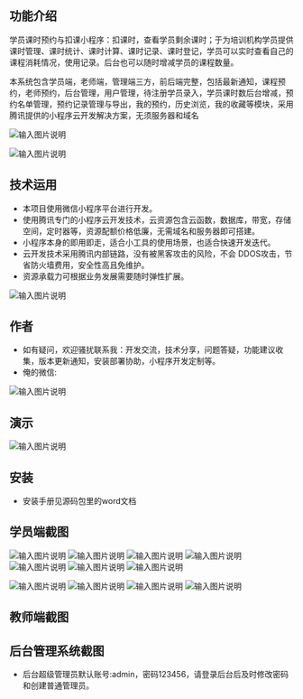 ## 功能介绍 

 学员课时预约与扣课小程序：扣课时，查看学员剩余课时；于为培训机构学员提供课时管理、课时统计、课时计算、课时记录、课时登记，学员可以实时查看自己的课程消耗情况，使用记录。后台也可以随时增减学员的课程数量。 

本系统包含学员端，老师端，管理端三方，前后端完整，包括最新通知，课程预约，老师预约，后台管理，用户管理，待注册学员录入，学员课时数后台增减，预约名单管理，预约记录管理与导出，我的预约，历史浏览，我的收藏等模块，采用腾讯提供的小程序云开发解决方案，无须服务器和域名

![输入图片说明](demo/qr.png)

![输入图片说明](demo/%E5%BE%AE%E4%BF%A1%E5%9B%BE%E7%89%87_20230314064007.jpg)

## 技术运用
- 本项目使用微信小程序平台进行开发。
- 使用腾讯专门的小程序云开发技术，云资源包含云函数，数据库，带宽，存储空间，定时器等，资源配额价格低廉，无需域名和服务器即可搭建。
- 小程序本身的即用即走，适合小工具的使用场景，也适合快速开发迭代。
- 云开发技术采用腾讯内部链路，没有被黑客攻击的风险，不会 DDOS攻击，节省防火墙费用，安全性高且免维护。
- 资源承载力可根据业务发展需要随时弹性扩展。  

![输入图片说明](demo/%E4%BC%9A%E5%91%98%E8%AF%BE%E6%97%B6%E9%A2%84%E7%BA%A6%20(2).jpg)

## 作者
- 如有疑问，欢迎骚扰联系我：开发交流，技术分享，问题答疑，功能建议收集，版本更新通知，安装部署协助，小程序开发定制等。
- 俺的微信: 
 
![输入图片说明](demo/7.png)


## 演示 
 ![输入图片说明](demo/qr.png)
## 安装

- 安装手册见源码包里的word文档




## 学员端截图
![输入图片说明](demo/1%E9%A6%96%E9%A1%B5.png)
![输入图片说明](demo/2%E6%9C%80%E6%96%B0%E9%80%9A%E7%9F%A5.png)
![输入图片说明](demo/3%E9%A2%84%E7%BA%A6%E6%97%A5%E5%8E%86.png)
![输入图片说明](demo/4%E4%B8%AA%E4%BA%BA%E4%B8%AD%E5%BF%83.png)
![输入图片说明](demo/5%E8%80%81%E5%B8%88%E9%A2%84%E7%BA%A6.png)
![输入图片说明](demo/6%E8%AF%BE%E7%A8%8B%E9%A2%84%E7%BA%A6.png)
![输入图片说明](demo/7%E5%8F%98%E6%9B%B4%E8%AE%B0%E5%BD%95.png)

![输入图片说明](demo/8%E6%88%91%E7%9A%84%E9%A2%84%E7%BA%A6.png)
![输入图片说明](demo/9%E9%A2%84%E7%BA%A6.png)
![输入图片说明](demo/10%E9%A2%84%E7%BA%A6%E7%99%BB%E8%AE%B0.png)
![输入图片说明](demo/11%E9%A2%84%E7%BA%A6%E8%AF%A6%E6%83%85.png)

## 教师端截图




## 后台管理系统截图 
- 后台超级管理员默认账号:admin，密码123456，请登录后台后及时修改密码和创建普通管理员。
